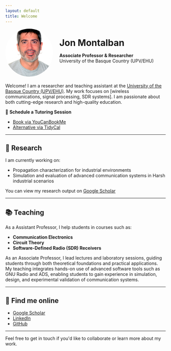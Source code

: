 ```yaml
---
layout: default
title: Welcome
---
```


<div style="display: flex; align-items: center; gap: 20px; margin-bottom: 20px;">
  <img src="/assets/img/BIO.Photo_Low.png" alt="Jon Montalban" style="width:150px; height:150px; object-fit: cover; border-radius: 50%;">
  <div>
    <h1 style="margin: 0;">Jon Montalban</h1>
    <p><strong>Associate Professor & Researcher</strong><br>
    University of the Basque Country (UPV/EHU)</p>
  </div>
</div>

Welcome! I am a researcher and teaching assistant at the [University of the Basque Country (UPV/EHU)](https://www.ehu.eus/). My work focuses on [wireless communications, signal processing, SDR systems]. I am passionate about both cutting-edge research and high-quality education.

📅 **Schedule a Tutoring Session**  
- [Book via YouCanBookMe](https://mnoj.youcanbook.me/)  
- [Alternative via TidyCal](https://tidycal.com/mnoj/tutoria)

---

## 🔬 Research

I am currently working on:

- Propagation characterization for industrial environments  
- Simulation and evaluation of advanced communication systems in Harsh industrial scenarios

You can view my research output on [Google Scholar](https://scholar.google.com/citations?user=ISoyeTQAAAAJ&hl=es)  

---

## 📚 Teaching

As a Assistant Professor, I help students in courses such as:

- **Communication Electronics**  
- **Circuit Theory**  
- **Software-Defined Radio (SDR) Receivers**

As an Associate Professor, I lead lectures and laboratory sessions, guiding students through both theoretical foundations and practical applications. My teaching integrates hands-on use of advanced software tools such as GNU Radio and ADS, enabling students to gain experience in simulation, design, and experimental validation of communication systems.


---

## 🔗 Find me online

- [Google Scholar](https://scholar.google.com/citations?user=ISoyeTQAAAAJ&hl=es)
- [LinkedIn](https://www.linkedin.com/in/jon-montalban-570277b0/)
- [GitHub](https://github.com/mnoj)

---

Feel free to get in touch if you'd like to collaborate or learn more about my work.
